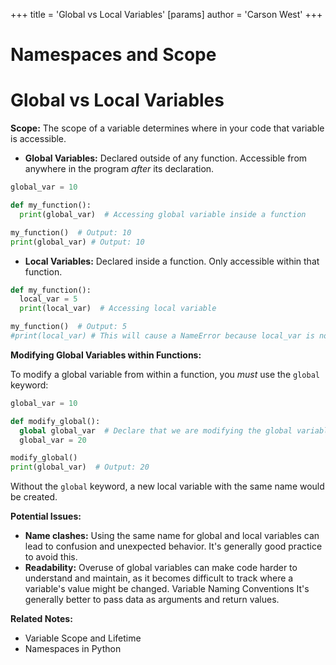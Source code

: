 +++
 title = 'Global vs Local Variables'
[params]
	author = 'Carson West'
+++
# Namespaces and Scope
# Global vs Local Variables 
**Scope:**  The scope of a variable determines where in your code that variable is accessible.

* **Global Variables:** Declared outside of any function. Accessible from anywhere in the program *after* its declaration.

```python
global_var = 10

def my_function():
  print(global_var)  # Accessing global variable inside a function

my_function()  # Output: 10
print(global_var) # Output: 10
```

* **Local Variables:** Declared inside a function. Only accessible within that function.  

```python
def my_function():
  local_var = 5
  print(local_var)  # Accessing local variable

my_function()  # Output: 5
#print(local_var) # This will cause a NameError because local_var is not accessible here.
```

**Modifying Global Variables within Functions:**

To modify a global variable from within a function, you *must* use the `global` keyword:

```python
global_var = 10

def modify_global():
  global global_var  # Declare that we are modifying the global variable
  global_var = 20

modify_global()
print(global_var)  # Output: 20
```

Without the `global` keyword, a new local variable with the same name would be created.

**Potential Issues:**

* **Name clashes:** Using the same name for global and local variables can lead to confusion and unexpected behavior.  It's generally good practice to avoid this.
* **Readability:** Overuse of global variables can make code harder to understand and maintain, as it becomes difficult to track where a variable's value might be changed.  Variable Naming Conventions  It's generally better to pass data as arguments and return values.


**Related Notes:**

* Variable Scope and Lifetime
* Namespaces in Python

